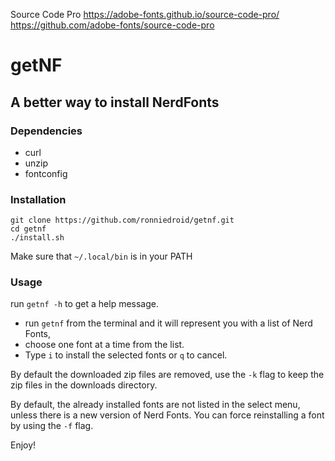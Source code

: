 Source Code Pro
https://adobe-fonts.github.io/source-code-pro/
https://github.com/adobe-fonts/source-code-pro




# getNF

## A better way to install NerdFonts

### Dependencies

- curl
- unzip
- fontconfig

### Installation

```
git clone https://github.com/ronniedroid/getnf.git
cd getnf
./install.sh
```

Make sure that `~/.local/bin` is in your PATH

### Usage

run `getnf -h` to get a help message.

- run `getnf` from the terminal and it will represent you with a list of Nerd Fonts,
- choose one font at a time from the list.
- Type `i` to install the selected fonts or `q` to  cancel.

By default the downloaded zip files are removed,
use the `-k` flag to keep the zip files in the downloads directory.

By default, the already installed fonts are not listed in the select menu,
unless there is a new version of Nerd Fonts.
You can force reinstalling a font by using the `-f` flag.

Enjoy!
